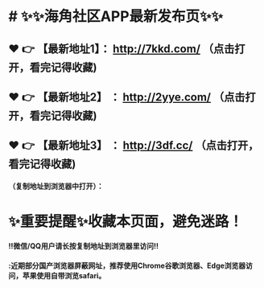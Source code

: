 # # :sparkles::sparkles:海角社区APP最新发布页:sparkles::sparkles:

 :heart: :point_right: 【最新地址1】：  http://7kkd.com/ （点击打开，看完记得收藏)
 ------
 :heart: :point_right: 【最新地址2】 ： http://2yye.com/ （点击打开，看完记得收藏)
 ------
 :heart: :point_right: 【最新地址3】 ： http://3df.cc/   （点击打开，看完记得收藏)
 ------


#### （复制地址到浏览器中打开）：
# :sparkles:重要提醒:sparkles:收藏本页面，避免迷路！
#### ‼️微信/QQ用户请长按复制地址到浏览器里访问‼
#### :近期部分国产浏览器屏蔽网址，推荐使用Chrome谷歌浏览器、Edge浏览器访问，苹果使用自带浏览safari。
